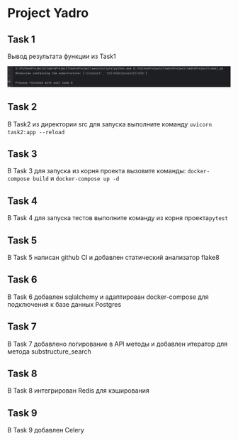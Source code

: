 # Project Yadro

## Task 1

Вывод результата функции из Task1

![task1_substructure_search_result.png](assets/task1_substructure_search_result.png)

## Task 2

В Task2 из директории src для запуска выполните команду ```uvicorn task2:app --reload```

## Task 3

В Task 3 для запуска из корня проекта вызовите команды: ```docker-compose build``` 
и ```docker-compose up -d```

## Task 4
В Task 4 для запуска тестов выполните команду из корня проекта```pytest```

## Task 5
В Task 5 написан github CI и добавлен статический анализатор flake8

## Task 6
В Task 6 добавлен sqlalchemy и адаптирован docker-compose для подключения к базе данных Postgres

## Task 7
В Task 7 добавлено логирование в API методы и добавлен итератор для метода substructure_search

## Task 8
В Task 8 интегрирован Redis для кэширования

## Task 9
В Task 9 добавлен Celery

